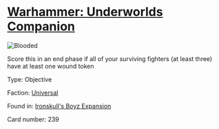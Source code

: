 # [Warhammer: Underworlds Companion](https://guidokessels.github.io/wh-underworlds)

  

![Blooded](https://warhammerunderworlds.com/wp-content/uploads/sites/6/2017/12/239_ENG-Blooded.png)

Score this in an end phase if all of your surviving fighters (at least three) have at least one wound token

Type: Objective

Faction: [Universal](https://guidokessels.github.io/wh-underworlds/factions/universal.md)

Found in: [Ironskull's Boyz Expansion](https://guidokessels.github.io/wh-underworlds/locations/ironskulls-boyz-expansion.md)

Card number: 239
